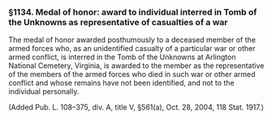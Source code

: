 ### §1134. Medal of honor: award to individual interred in Tomb of the Unknowns as representative of casualties of a war ###

The medal of honor awarded posthumously to a deceased member of the armed forces who, as an unidentified casualty of a particular war or other armed conflict, is interred in the Tomb of the Unknowns at Arlington National Cemetery, Virginia, is awarded to the member as the representative of the members of the armed forces who died in such war or other armed conflict and whose remains have not been identified, and not to the individual personally.

(Added Pub. L. 108–375, div. A, title V, §561(a), Oct. 28, 2004, 118 Stat. 1917.)
